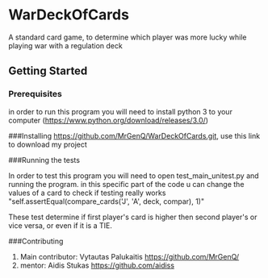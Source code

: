 # WarDeckOfCards
A standard card game, to determine which player was more lucky while playing war with a regulation deck

## Getting Started

### Prerequisites
in order to run this program you will need to install python 3 to your computer (https://www.python.org/download/releases/3.0/)

###Installing
https://github.com/MrGenQ/WarDeckOfCards.git, use this link to download my project

###Running the tests

In order to test this program you will need to open test_main_unitest.py and running the program.
in this specific part of the code u can change the values of a card to check if testing really works
"self.assertEqual(compare_cards('J', 'A', deck, compar), 1)"

These test determine if first player's card is higher then second player's or vice versa, or even if it is a TIE.

###Contributing
1.  Main contributor: Vytautas Palukaitis 
    https://github.com/MrGenQ/
2.  mentor: Aidis Stukas
    https://github.com/aidiss
    




